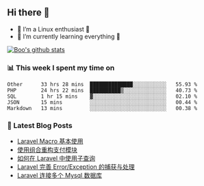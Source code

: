 ## Hi there 👋
* 🔭 I’m a Linux enthusiast 🐧️
* 🏃️ I’m currently learning everything 🏃️

[![Boo's github stats](https://github-readme-stats.vercel.app/api?username=0xAiKang)](https://github.com/anuraghazra/github-readme-stats)

<!-- [![Most Used Langs](https://github-readme-stats.vercel.app/api/top-langs/?username=0xAiKang)](https://github.com/anuraghazra/github-readme-stats) -->

### 📊 This week I spent my time on
<!--START_SECTION:waka-->
```text
Other      33 hrs 28 mins  ██████████████░░░░░░░░░░░   55.93 % 
PHP        24 hrs 22 mins  ██████████▒░░░░░░░░░░░░░░   40.73 % 
SQL        1 hr 15 mins    ▓░░░░░░░░░░░░░░░░░░░░░░░░   02.10 % 
JSON       15 mins         ░░░░░░░░░░░░░░░░░░░░░░░░░   00.44 % 
Markdown   13 mins         ░░░░░░░░░░░░░░░░░░░░░░░░░   00.38 % 
```
<!--END_SECTION:waka-->

### 📕 Latest Blog Posts
<!-- BLOG-POST-LIST:START -->
- [Laravel Macro 基本使用](https://www.0x2beace.com/basic-use-of-laravel-macro/)
- [使用组合重构支付模块](https://www.0x2beace.com/reconstruct-the-payment-module-using-a-combination/)
- [如何在 Laravel 中使用子查询](https://www.0x2beace.com/how-to-use-subqueries-in-laravel/)
- [Laravel 完善 Error/Exception 的捕获与处理](https://www.0x2beace.com/laravel-improves-error-exception-capture-and-handling/)
- [Laravel 连接多个 Mysql 数据库](https://www.0x2beace.com/laravel-connects-to-multiple-mysql-databases/)
<!-- BLOG-POST-LIST:END -->

